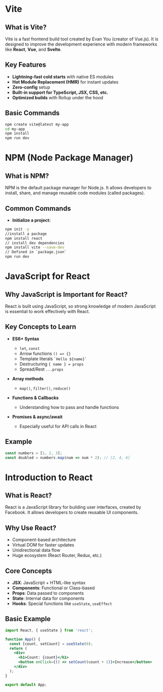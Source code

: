 # Vite

## What is Vite?

Vite is a fast frontend build tool created by Evan You (creator of Vue.js). It is designed to improve the development experience with modern frameworks like **React**, **Vue**, and **Svelte**.

## Key Features

- **Lightning-fast cold starts** with native ES modules
- **Hot Module Replacement (HMR)** for instant updates
- **Zero-config** setup
- **Built-in support for TypeScript, JSX, CSS, etc.**
- **Optimized builds** with Rollup under the hood

## Basic Commands

```bash
npm create vite@latest my-app
cd my-app
npm install
npm run dev
```

# NPM (Node Package Manager)

## What is NPM?

NPM is the default package manager for Node.js. It allows developers to install, share, and manage reusable code modules (called packages).

## Common Commands

- **Initialize a project:**

```bash
npm init -y
//install a package
npm install react
// install dev dependencies 
npm install vite --save-dev
// Defined in `package.json`
npm run dev
```
# JavaScript for React

## Why JavaScript is Important for React?

React is built using JavaScript, so strong knowledge of modern JavaScript is essential to work effectively with React.

## Key Concepts to Learn

- **ES6+ Syntax**
  - `let`, `const`
  - Arrow functions `() => {}` 
  - Template literals `` `Hello ${name}` ``
  - Destructuring `{ name } = props`
  - Spread/Rest `...props`

- **Array methods**
  - `map()`, `filter()`, `reduce()`

- **Functions & Callbacks**
  - Understanding how to pass and handle functions

- **Promises & async/await**
  - Especially useful for API calls in React

## Example

```js
const numbers = [1, 2, 3];
const doubled = numbers.map(num => num * 2); // [2, 4, 6]
```
# Introduction to React

## What is React?

React is a JavaScript library for building user interfaces, created by Facebook. It allows developers to create reusable UI components.

## Why Use React?

- Component-based architecture
- Virtual DOM for faster updates
- Unidirectional data flow
- Huge ecosystem (React Router, Redux, etc.)

## Core Concepts

- **JSX**: JavaScript + HTML-like syntax
- **Components**: Functional or Class-based
- **Props**: Data passed to components
- **State**: Internal data for components
- **Hooks**: Special functions like `useState`, `useEffect`

## Basic Example

```jsx
import React, { useState } from 'react';

function App() {
  const [count, setCount] = useState(0);
  return (
    <div>
      <h1>Count: {count}</h1>
      <button onClick={() => setCount(count + 1)}>Increase</button>
    </div>
  );
}

export default App;
